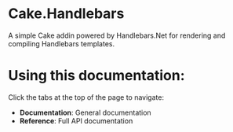 # Cake.Handlebars

A simple Cake addin powered by Handlebars.Net for rendering and compiling Handlebars templates.

# Using this documentation:

Click the tabs at the top of the page to navigate:

- **Documentation**: General documentation
- **Reference**: Full API documentation

